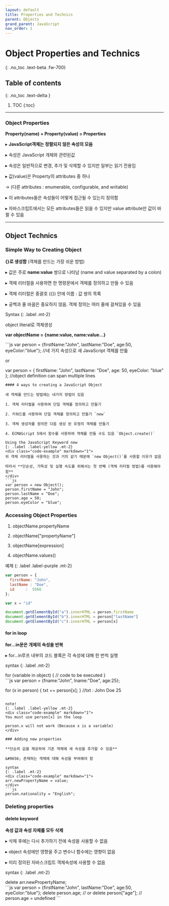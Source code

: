 ```yaml
---
layout: default
title: Properties and Technics
parent: Objects
grand_parent: JavaScript
nav_order: 1
---
```


# Object Properties and Technics
{: .no_toc .text-beta .fw-700}

## Table of contents
{: .no_toc .text-delta }

1. TOC
{:toc}

---

### Object Properties

**Property(name) + Property(value) = Properties**

&#9656; **JavaScript객체는 정렬되지 않은 속성의 모음**

&#9656; 속성은 JavaScript 개체와 관련된값

&#9656; 속성은 일반적으로 변경, 추가 및 삭제할 수 있지만 일부는 읽기 전용임

&#9656; 값(value)은 Property의 attributes 중 하나

&#8594; (다른 attributes : enumerable, configurable, and writable)

&#9656; 이 attributes들은 속성들이 어떻게 접근될 수 있는지 정의함

&#9656; 자바스크립트에서는 모든 attributes들은 읽을 수 있지만 value attribute만 값이 바뀔 수 있음

---

## Object Technics

### Simple Way to Creating Object 

**{}로 생성함** (객체를 만드는 가장 쉬운 방법)

&#9656; 값은 주로 **name:value** 쌍으로 나타남 (name and value separated by a colon)

&#9656; 객체 리터럴을 사용하면 한 명령문에서 객체를 정의하고 만들 수 있음

&#9656; 객체 리터럴은 중괄호 ({}) 안에 이름 : 값 쌍의 목록

&#9656; 공백과 줄 바꿈은 중요하지 않음. 객체 정의는 여러 줄에 걸쳐있을 수 있음

Syntax
{: .label .mt-2}
<div class="code-example" markdown="1">
object literal로 객체생성

**var objectName = {name:value, name:value...}**
</div>
```js
var person = {firstName:"John", lastName:"Doe", age:50, eyeColor:"blue"};
//네 가지 속성으로 새 JavaScript 객체를 만듦

or 

var person = {
  firstName: "John",
  lastName: "Doe",
  age: 50,
  eyeColor: "blue"
};
//object definition can span multiple lines
```
#### 4 ways to creating a JavaScript Object

새 객체를 만드는 방법에는 네가지 방법이 있음

1. 객체 리터럴을 사용하여 단일 객체를 정의하고 만들기

2. 키워드를 사용하여 단일 객체를 정의하고 만들기 `new`

3. 객체 생성자를 정의한 다음 생성 된 유형의 객체를 만들기

4. ECMAScript 5에서 함수를 사용하여 객체를 만들 수도 있음 `Object.create()`

Using the JavaScript Keyword new
{: .label .label-yellow .mt-2}
<div class="code-example" markdown="1">
위 객체 리터럴을 사용하는 것과 거의 같기 때문에 `new Object()`를 사용할 이유가 없음

따라서 **단순성, 가독성 및 실행 속도를 위해서는 첫 번째 (객체 리터럴 방법)를 사용해야함**
</div>
```js
var person = new Object();
person.firstName = "John";
person.lastName = "Doe";
person.age = 50;
person.eyeColor = "blue";
```

### Accessing Object Properties

1. objectName.propertyName

2. objectName["propertyName"]

3. objectName[expression] 

4. objectName.values()

예제
{: .label .label-purple .mt-2}
```js
var person = {
  firstName: "John",
  lastName : "Doe",
  id     :  5566
};

var x = "id"

document.getElementById("a").innerHTML = person.firstName
document.getElementById("b").innerHTML = person["lastName"]
document.getElementById("c").innerHTML = person[x]
```

#### for in loop

**for...in문은 개체의 속성을 반복**

&#9656; for...in루프 내부의 코드 블록은 각 속성에 대해 한 번씩 실행

syntax
{: .label .mt-2}
<div class="code-example" markdown="1">
for (variable in object) {
  // code to be executed
}
</div>
```js
var person = {fname:"John", lname:"Doe", age:25};

for (x in person) {
  txt += person[x];
}
//txt : John Doe 25
```

note!
{: .label .label-yellow .mt-2}
<div class="code-example" markdown="1">
You must use person[x] in the loop

person.x will not work (Because x is a variable)
</div>

### Adding new properties

**단순히 값을 제공하여 기존 객체에 새 속성을 추가할 수 있음**

&#9656; 존재하는 객체에 대해 속성을 부여해야 함

syntax
{: .label .mt-2}
<div class="code-example" markdown="1">
arr.newPropertyName = value;
</div>
```js
person.nationality = "English";
```

### Deleting properties

#### delete keyword

**속성 값과 속성 자체를 모두 삭제**

&#9656; 삭제 후에는 다시 추가하기 전에 속성을 사용할 수 없음

&#9656; object 속성에만 영향을 주고 변수나 함수에는 영향이 없음

&#9656; 미리 정의된 자바스크립트 객체속성에 사용할 수 없음

syntax
{: .label .mt-2}
<div class="code-example" markdown="1">
delete arr.newPropertyName;
</div>
```js
var person = {firstName:"John", lastName:"Doe", age:50, eyeColor:"blue"};
delete person.age;   // or delete person["age"];
// person.age = undefined 
```







































